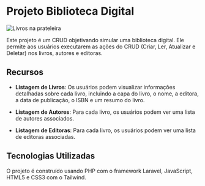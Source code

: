 # Projeto Biblioteca Digital

![Livros na prateleira](https://github.com/andregustavoxs/biblioteca-app/assets/125318522/7748975c-7a8b-4e1b-a23f-57d628f3114f)

Este projeto é um CRUD objetivando simular uma biblioteca digital. Ele permite aos usuários executarem as ações do CRUD (Criar, Ler, Atualizar e Deletar) nos livros, autores e editoras.

## Recursos

- **Listagem de Livros**: Os usuários podem visualizar informações detalhadas sobre cada livro, incluindo a capa do livro, o nome, a editora, a data de publicação, o ISBN e um resumo do livro.

- **Listagem de Autores**: Para cada livro, os usuários podem ver uma lista de autores associados.

- **Listagem de Editoras**: Para cada livro, os usuários podem ver uma lista de editoras associadas.

## Tecnologias Utilizadas

O projeto é construído usando PHP com o framework Laravel, JavaScript, HTML5 e CSS3 com o Tailwind.
